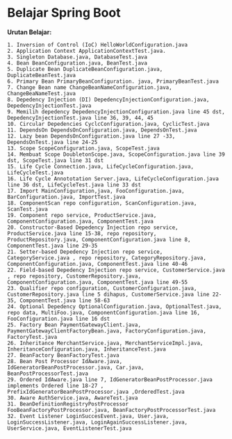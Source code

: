 # Belajar Spring Boot

**Urutan Belajar:**


    1. Inversion of Control (IoC) HelloWorldConfiguration.java
    2. Application Context ApplicationContextTest.java.
    3. Singleton Database.java, DatabaseTest.java
    4. Bean BeanConfiguration.java, BeanTest.java
    5. Duplicate Bean DuplicateBeanConfiguration.java, DuplicateBeanTest.java
    6. Primary Bean PrimaryBeanConfiguration. java, PrimaryBeanTest.java
    7. Change Bean name ChangeBeanNameConfiguration.java, ChangeBeaNameTest.java
    8. Depedency Injection (DI) DepedencyInjectionConfiguration.java, DepedencyInjectionTest.java
    9. Memilih depedency DepedencyInjectionConfiguration.java line 45 dst, DepedencyInjectionTest.java line 36, 39, 44, 45
    10. Circular Depedencies CyclcConfiguration.java, CyclicTest.java
    11. DependsOn DependsOnConfiguration.java, DependsOnTest.java
    12. Lazy bean DependsOnConfiguration.java line 27 -33, DependsOnTest.java line 24-25
    13. Scope ScopeConfiguration.java, ScopeTest.java
    14. Membuat Scope DoubletonScope.java, ScopeConfiguration.java line 39 dst, ScopeTest.java line 31 dst
    15. Life Cycle Connection.java, LifeCycleConfiguration.java, LifeCycleTest.java
    16. Life Cycle Annototation Server.java, LifeCycleConfiguration.java line 36 dst, LifeCycleTest.java line 33 dst
    17. Import MainConfiguration,java, FooConfiguration.java, BarConfiguration.java, ImportTest.java
    18. ComponentScan repo configuration, ScanConfiguration.java, ScanTest.java
    19. Component repo service, ProductService.java, ComponentConfiguration.java, ComponentTest.java
    20. Constructor-Based Depedency Injection repo service, ProductService.java line 15-38, repo repository, ProductRepository.java, ComponentConfiguration.java line 8, ComponentTest.java line 29-35
    21. Setter-based Depedency Injection repo service, CategoryService.java , repo repository, CategoryRepository.java, ComponentConfiguration.java, ComponentTest.java line 40-46
    22. Field-based Depedency Injection repo service, CustomerService.java , repo repository, CustomerRepository.java, ComponentConfiguration.java, ComponentTest.java line 49-55
    23. Qualifier repo configuration, CustomerConfiguration.java, CustomerRepository.java line 5 dihapus, CustomerService.java line 22-35, ComponentTest.java line 58-63
    24. Optional Depedency OptionalConfiguration.java, OptionalTest.java, repo data, MultiFoo.java, ComponentConfiguration.java line 16, FooConfiguration.java line 16 dst
    25. Factory Bean PaymentGatewayClient.java, PaymentGatewayClientFactoryBean.java, FactoryConfiguration.java, FactoryTest.java
    26. Inheritance MerchantService.java, MerchantServiceImpl.java, InheritanceConfiguration.java, InheritanceTest.java
    27. BeanFactory BeanFactoryTest.java
    28. Bean Post Processor IdAware.java, IdGeneratorBeanPostProcessor.java, Car.java, BeanPostProcessorTest.java
    29. Ordered IdAware.java line 7, IdGeneratorBeanPostProcessor.java implements Ordered line 18-27 , PrefixIdGeneratorBeanPostProcessor.java ,OrderedTest.java
    30. Aware AuthService.java, AwareTest.java
    31. BeanDefinitionRegistryPostProcessor FooBeanFactoryPostProcessor.java, BeanFactoryPostProcessorTest.java
    32. Event Listener LoginSuccesEvent.java, User.java, LoginSuccessListener.java, LoginAgainSuccessListener.java, UserService.java, EventListenerTest.java